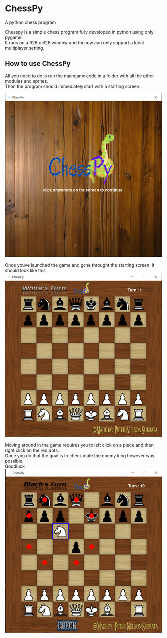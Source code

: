 # ChessPy
A python chess program
  
Chesspy is a simple chess program fully developed in python using only pygame.  
It runs on a 626 x 626 window and for now can only support a local multiplayer setting.
  
## How to use ChessPy  
All you need to do is run the maingame code in a folder with all the other modules and sprites.  
Then the program should immediately start with a starting screen.
  
![](Example/Startpage.PNG)
  
Once youve launched the game and gone throught the starting screen, it should look like this  
![](Example/game.PNG)  
  
Moving around in the game requires you to left click on a piece and then right click on the red dots.  
Once you do that the goal is to check mate the enemy king however way possible.  
Goodluck  
![](Example/chec.PNG)
